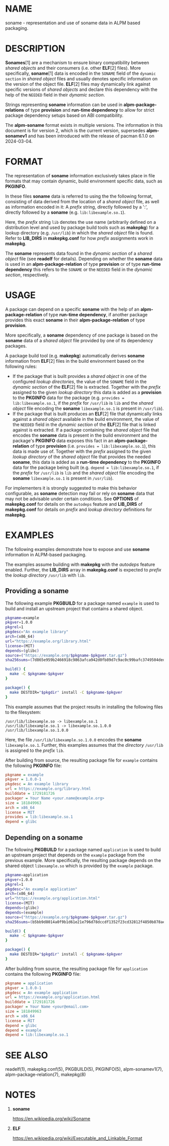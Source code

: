# NAME

soname - representation and use of soname data in ALPM based packaging.

# DESCRIPTION

**Sonames**[1] are a mechanism to ensure binary compatibility between _shared objects_ and their consumers (i.e. other **ELF**[2] files).
More specifically, **soname**[1] data is encoded in the `SONAME` field of the `dynamic section` in _shared object_ files and usually denotes specific information on the version of the object file.
**ELF**[2] files may dynamically link against specific versions of _shared objects_ and declare this dependency with the help of the `NEEDED` field in their _dynamic section_.

Strings representing **soname** information can be used in **alpm-package-relations** of type **provision** and **run-time dependency** to allow for strict package dependency setups based on ABI compatibility.

The **alpm-soname** format exists in multiple versions.
The information in this document is for version 2, which is the current version, supersedes **alpm-sonamev1** and has been introduced with the release of pacman 6.1.0 on 2024-03-04.

# FORMAT

The representation of **soname** information exclusively takes place in file formats that may contain dynamic, build environment specific data, such as **PKGINFO**.

In these files **soname** data is referred to using the the following format, consisting of data derived from the location of a _shared object_ file, as well as information encoded in it:
A _prefix_ string, directly followed by a ':', directly followed by a **soname** (e.g. `lib:libexample.so.1`).

Here, the _prefix_ string `lib` denotes the use name (arbitrarily defined on a distribution level and used by package build tools such as **makepkg**) for a lookup directory (e.g. `/usr/lib`) in which the _shared object_ file is found.
Refer to **LIB_DIRS** in **makepkg.conf** for how _prefix_ assignments work in **makepkg**.

The **soname** represents data found in the _dynamic section_ of a _shared object_ file (see **readelf** for details).
Depending on whether the **soname** data is used in an **alpm-package-relation** of type **provision** or of type **run-time dependency** this refers to the `SONAME` or the `NEEDED` field in the _dynamic section_, respectively.

# USAGE

A package can depend on a specific **soname** with the help of an **alpm-package-relation** of type **run-time dependency**, if another package provides this exact **soname** in their **alpm-package-relation** of type **provision**.

More specifically, a **soname** dependency of one package is based on the **soname** data of a _shared object_ file provided by one of its dependency packages.

A package build tool (e.g. **makepkg**) automatically derives **soname** information from **ELF**[2] files in the build environment based on the following rules:

- If the package that is built provides a _shared object_ in one of the configured _lookup directories_, the value of the `SONAME` field in the _dynamic section_ of the **ELF**[2] file is extracted.
  Together with the _prefix_ assigned to the given _lookup directory_ this data is added as a **provision** to the **PKGINFO** data for the package (e.g. `provides = lib:libexample.so.1`, if the _prefix_ for `/usr/lib` is `lib` and the _shared object_ file encoding the **soname** `libexample.so.1` is present in `/usr/lib`).
- If the package that is built produces an **ELF**[2] file that dynamically links against a _shared object_ available in the build environment, the value of the `NEEDED` field in the _dynamic section_ of the **ELF**[2] file that is linked against is extracted.
  If a package containing the _shared object_ file that encodes the **soname** data is present in the build environment and the package's **PKGINFO** data exposes this fact in an **alpm-package-relation** of type **provision** (i.e. `provides = lib:libexample.so.1`), this data is made use of.
  Together with the _prefix_ assigned to the given _lookup directory_ of the _shared object_ file that provides the needed **soname**, this data is added as a **run-time dependency** to the **PKGINFO** data for the package being built (e.g. `depend = lib:libexample.so.1`, if the _prefix_ for `/usr/lib` is `lib` and the _shared object_ file encoding the **soname** `libexample.so.1` is present in `/usr/lib`).

For implementers it is strongly suggested to make this behavior configurable, as **soname** detection may fail or rely on **soname** data that may not be advisable under certain conditions.
See **OPTIONS** of **makepkg.conf** for details on the `autodeps` feature and **LIB_DIRS** of **makepkg.conf** for details on _prefix_ and _lookup directory_ definitions for **makepkg**.

# EXAMPLES

The following examples demonstrate how to expose and use **soname** information in ALPM-based packaging.

The examples assume building with **makepkg** with the _autodeps_ feature enabled.
Further, the **LIB_DIRS** array in **makepkg.conf** is expected to _prefix_ the _lookup directory_ `/usr/lib` with `lib`.

## Providing a soname

The following example **PKGBUILD** for a package named `example` is used to build and install an upstream project that contains a shared object.

```bash
pkgname=example
pkgver=1.0.0
pkgrel=1
pkgdesc="An example library"
arch=(x86_64)
url="https://example.org/library.html"
license=(MIT)
depends=(glibc)
source=("https://example.org/$pkgname-$pkgver.tar.gz")
sha256sums=(7d865e959b2466918c9863afca942d0fb89d7c9ac0c99bafc3749504ded97730)

build() {
  make -C $pkgname-$pkgver
}

package() {
  make DESTDIR="$pkgdir" install -C $pkgname-$pkgver
}
```

This example assumes that the project results in installing the following files to the filesystem:

```
/usr/lib/libexample.so -> libexample.so.1
/usr/lib/libexample.so.1 -> libexample.so.1.0.0
/usr/lib/libexample.so.1.0.0
```

Here, the file `/usr/lib/libexample.so.1.0.0` encodes the **soname** `libexample.so.1`.
Further, this examples assumes that the _directory_ `/usr/lib` is assigned to the _prefix_ `lib`.

After building from source, the resulting package file for `example` contains the following **PKGINFO** file:

```ini
pkgname = example
pkgver = 1.0.0-1
pkgdesc = An example library
url = https://example.org/library.html
builddate = 1729181726
packager = Your Name <your.name@example.org>
size = 181849963
arch = x86_64
license = MIT
provides = lib:libexample.so.1
depend = glibc
```

## Depending on a soname

The following **PKGBUILD** for a package named `application` is used to build an upstream project that depends on the `example` package from the previous example.
More specifically, the resulting package depends on the shared object `libexample.so` which is provided by the `example` package.

```bash
pkgname=application
pkgver=1.0.0
pkgrel=1
pkgdesc="An example application"
arch=(x86_64)
url="https://example.org/application.html"
license=(MIT)
depends=(glibc)
depends=(example)
source=("https://example.org/$pkgname-$pkgver.tar.gz")
sha256sums=(b5bb9d8014a0f9b1d61e21e796d78dccdf1352f23cd32812f4850b878ae4944c)

build() {
  make -C $pkgname-$pkgver
}

package() {
  make DESTDIR="$pkgdir" install -C $pkgname-$pkgver
}
```

After building from source, the resulting package file for `application` contains the following **PKGINFO** file:

```ini
pkgname = application
pkgver = 1.0.0-1
pkgdesc = An example application
url = https://example.org/application.html
builddate = 1729181726
packager = Your Name <your@email.com>
size = 181849963
arch = x86_64
license = MIT
depend = glibc
depend = example
depend = lib:libexample.so.1
```

# SEE ALSO

readelf(1), makepkg.conf(5), PKGBUILD(5), PKGINFO(5), alpm-sonamev1(7), alpm-package-relation(7), makepkg(8)

# NOTES

1. **soname**

   https://en.wikipedia.org/wiki/Soname

2. **ELF**

   https://en.wikipedia.org/wiki/Executable_and_Linkable_Format
